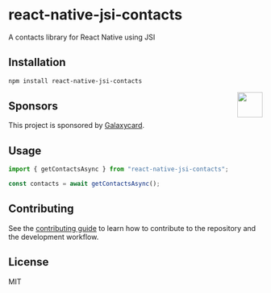 # react-native-jsi-contacts

A contacts library for React Native using JSI

## Installation

```sh
npm install react-native-jsi-contacts
```

<a href="https://www.galaxycard.in"><img src="https://www.galaxycard.in/img/logo.svg" align="right" height="50"></a>

## Sponsors

This project is sponsored by [Galaxycard](https://www.galaxycard.in).

## Usage

```js
import { getContactsAsync } from "react-native-jsi-contacts";

const contacts = await getContactsAsync();
```

## Contributing

See the [contributing guide](CONTRIBUTING.md) to learn how to contribute to the repository and the development workflow.

## License

MIT
